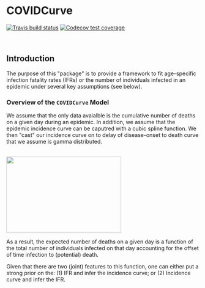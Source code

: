 # COVIDCurve 

 <!-- badges: start -->
[![Travis build status](https://travis-ci.org/nickbrazeau/COVIDCurve.svg?branch=master)](https://travis-ci.org/nickbrazeau/COVIDCurve)
[![Codecov test coverage](https://codecov.io/gh/nickbrazeau/COVIDCurve/branch/master/graph/badge.svg)](https://codecov.io/gh/nickbrazeau/COVIDCurve?branch=master)  
<!-- badges: end -->
<br/>


## Introduction
The purpose of this "package" is to provide a framework to fit age-specific infection fatality rates (IFRs) or the number of individuals infected in an epidemic under several key assumptions (see below). 

### Overview of the `COVIDCurve` Model 
We assume that the only data avaialble is the cumulative number of deaths on a given day during an epidemic. In addition, we assume that the epidemic incidence curve can be caputred with a cubic spline function. We then "cast" our incidence curve on to delay of disease-onset to death curve that we assume is gamma distributed. 

<br/>
<img src="https://raw.githubusercontent.com/nickbrazeau/COVIDCurve/master/R_ignore/images/curve_example.png" height="200px" width="300px" align="center" />
<br/>

As a result, the expected number of deaths on a given day is a function of the total number of individuals infected on that day accounting for the offset of time infection to (potential) death.   
  
Given that there are two (joint) features to this function, one can either put a strong prior on the: (1) IFR and infer the incidence curve; or (2) Incidence curve and infer the IFR. 
